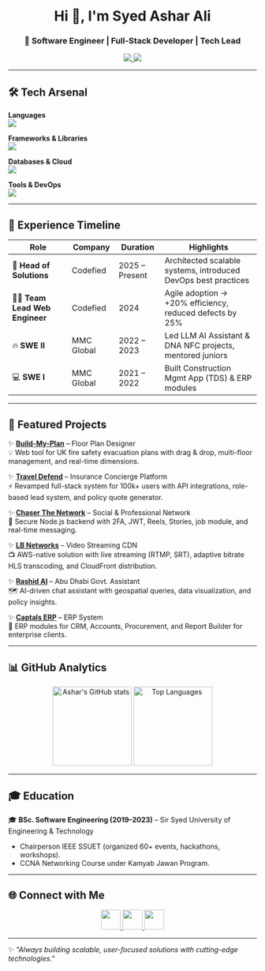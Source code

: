<!-- Profile Header -->
<h1 align="center">Hi 👋, I'm Syed Ashar Ali</h1>
<h3 align="center">🚀 Software Engineer | Full-Stack Developer | Tech Lead</h3>

<p align="center">
  <a href="https://linkedin.com/in/asharali99" target="_blank">
    <img src="https://img.shields.io/badge/LinkedIn-asharali99-blue?style=flat&logo=linkedin" />
  </a>
  <a href="mailto:ashar.alia1999@gmail.com">
    <img src="https://img.shields.io/badge/Email-ashar.alia1999%40gmail.com-red?style=flat&logo=gmail" />
  </a>
</p>

---

## 🛠️ Tech Arsenal

<p align="center">
  
**Languages**  
<img src="https://skillicons.dev/icons?i=js,ts,python,dart,php,mysql" /><br>

**Frameworks & Libraries**  
<img src="https://skillicons.dev/icons?i=react,next,nodejs,laravel,flutter,django" /><br>

**Databases & Cloud**  
<img src="https://skillicons.dev/icons?i=mongodb,postgresql,aws,firebase,kubernetes,nginx" /><br>

**Tools & DevOps**  
<img src="https://skillicons.dev/icons?i=git,github,gitlab,bitbucket,vite,webpack" /><br>

</p>

---

## 💼 Experience Timeline

| Role | Company | Duration | Highlights |
|------|---------|----------|------------|
| 🚀 **Head of Solutions** | Codefied | 2025 – Present | Architected scalable systems, introduced DevOps best practices |
| 🧑‍💻 **Team Lead Web Engineer** | Codefied | 2024 | Agile adoption → +20% efficiency, reduced defects by 25% |
| 🔥 **SWE II** | MMC Global | 2022 – 2023 | Led LLM AI Assistant & DNA NFC projects, mentored juniors |
| 💻 **SWE I** | MMC Global | 2021 – 2022 | Built Construction Mgmt App (TDS) & ERP modules |

---

## 🚀 Featured Projects

✨ **[Build-My-Plan](#)** – Floor Plan Designer  
💡 Web tool for UK fire safety evacuation plans with drag & drop, multi-floor management, and real-time dimensions.  

✨ **[Travel Defend](#)** – Insurance Concierge Platform  
⚡ Revamped full-stack system for 100k+ users with API integrations, role-based lead system, and policy quote generator.  

✨ **[Chaser The Network](#)** – Social & Professional Network  
🔗 Secure Node.js backend with 2FA, JWT, Reels, Stories, job module, and real-time messaging.  

✨ **[LB Networks](#)** – Video Streaming CDN  
📺 AWS-native solution with live streaming (RTMP, SRT), adaptive bitrate HLS transcoding, and CloudFront distribution.  

✨ **[Rashid AI](#)** – Abu Dhabi Govt. Assistant  
🗺️ AI-driven chat assistant with geospatial queries, data visualization, and policy insights.  

✨ **[Captals ERP](#)** – ERP System  
🏢 ERP modules for CRM, Accounts, Procurement, and Report Builder for enterprise clients.  

---

## 📊 GitHub Analytics

<p align="center">
  <img src="https://github-readme-stats.vercel.app/api?username=asharali99&show_icons=true&theme=radical" alt="Ashar's GitHub stats" height="160"/>
  <img src="https://github-readme-stats.vercel.app/api/top-langs/?username=asharali99&layout=compact&theme=radical" alt="Top Languages" height="160"/>
</p>

---

## 🎓 Education

🎓 **BSc. Software Engineering (2019–2023)** – Sir Syed University of Engineering & Technology  
- Chairperson IEEE SSUET (organized 60+ events, hackathons, workshops).  
- CCNA Networking Course under Kamyab Jawan Program.  

---

## 🌐 Connect with Me

<p align="center">
  <a href="https://linkedin.com/in/asharali99">
    <img src="https://skillicons.dev/icons?i=linkedin" height="40"/>
  </a>
  <a href="mailto:ashar.alia1999@gmail.com">
    <img src="https://skillicons.dev/icons?i=gmail" height="40"/>
  </a>
  <a href="https://github.com/asharali99">
    <img src="https://skillicons.dev/icons?i=github" height="40"/>
  </a>
</p>

---

✨ *"Always building scalable, user-focused solutions with cutting-edge technologies."*
